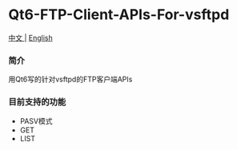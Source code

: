 # Qt6-FTP-Client-APIs-For-vsftpd

[中文 ](README.md) | [English](README_ENGLISH.md)

### 简介
用Qt6写的针对vsftpd的FTP客户端APIs

### 目前支持的功能
- PASV模式
- GET
- LIST
